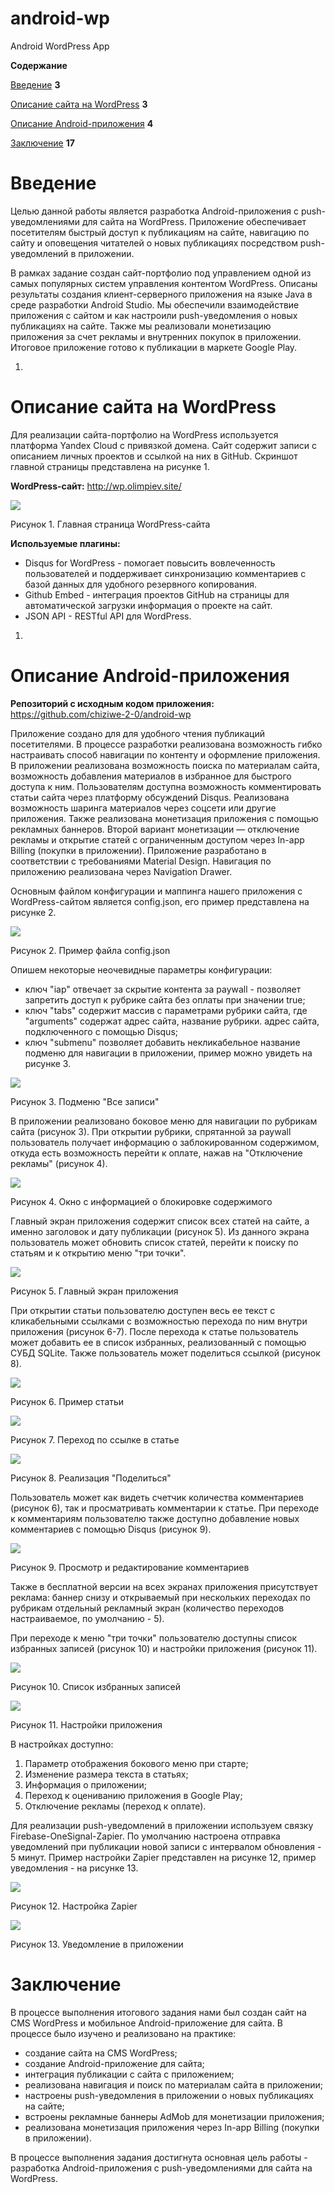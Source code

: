 # android-wp
 Android WordPress App

**Содержание**

[Введение](#_w3k7h62qjjee) **3**

[Описание сайта на WordPress](#_frys41176zk7) **3**

[Описание Android-приложения](#_vyh5j92818ns) **4**

[Заключение](#_939yv7lumq4m) **17**

# Введение

Целью данной работы является разработка Android-приложения с push-уведомлениями для сайта на WordPress. Приложение обеспечивает посетителям быстрый доступ к публикациям на сайте, навигацию по сайту и оповещения читателей о новых публикациях посредством push-уведомлений в приложении.

В рамках задание создан сайт-портфолио под управлением одной из самых популярных систем управления контентом WordPress. Описаны результаты создания клиент-серверного приложения на языке Java в среде разработки Android Studio. Мы обеспечили взаимодействие приложения с сайтом и как настроили push-уведомления о новых публикациях на сайте. Также мы реализовали монетизацию приложения за счет рекламы и внутренних покупок в приложении. Итоговое приложение готово к публикации в маркете Google Play.

1.
# Описание сайта на WordPress

Для реализации сайта-портфолио на WordPress используется платформа Yandex Cloud с привязкой домена. Сайт содержит записи с описанием личных проектов и ссылкой на них в GitHub. Скриншот главной страницы представлена на рисунке 1.

**WordPress-сайт:** http://wp.olimpiev.site/

![](RackMultipart20220801-1-2k8sgz_html_72215ca4f9de2ee2.png)

Рисунок 1. Главная страница WordPress-сайта

**Используемые плагины:**

- Disqus for WordPress - помогает повысить вовлеченность пользователей и поддерживает синхронизацию комментариев с базой данных для удобного резервного копирования.
- Github Embed - интеграция проектов GitHub на страницы для автоматической загрузки информация о проекте на сайт.
- JSON API - RESTful API для WordPress.

1.
# Описание Android-приложения


**Репозиторий с исходным кодом приложения:** https://github.com/chiziwe-2-0/android-wp

Приложение создано для для удобного чтения публикаций посетителями. В процессе разработки реализована возможность гибко настраивать способ навигации по контенту и оформление приложения. В приложении реализована возможность поиска по материалам сайта, возможность добавления материалов в избранное для быстрого доступа к ним. Пользователям доступна возможность комментировать статьи сайта через платформу обсуждений Disqus. Реализована возможность шаринга материалов через соцсети или другие приложения. Также реализована монетизация приложения с помощью рекламных баннеров. Второй вариант монетизации — отключение рекламы и открытие статей с ограниченным доступом через In-app Billing (покупки в приложении). Приложение разработано в соответствии с требованиями Material Design. Навигация по приложению реализована через Navigation Drawer.

Основным файлом конфигурации и маппинга нашего приложения с WordPress-сайтом является config.json, его пример представлена на рисунке 2.

![](RackMultipart20220801-1-2k8sgz_html_56c308533486729e.png)

Рисунок 2. Пример файла config.json

Опишем некоторые неочевидные параметры конфигурации:

- ключ &quot;iap&quot; отвечает за скрытие контента за paywall - позволяет запретить доступ к рубрике сайта без оплаты при значении true;
- ключ &quot;tabs&quot; содержит массив с параметрами рубрики сайта, где &quot;arguments&quot; содержат адрес сайта, название рубрики. адрес сайта, подключенного с помощью Disqus;
- ключ &quot;submenu&quot; позволяет добавить некликабельное название подменю для навигации в приложении, пример можно увидеть на рисунке 3.

![](RackMultipart20220801-1-2k8sgz_html_449fb412a22c8b2d.png)

Рисунок 3. Подменю &quot;Все записи&quot;

В приложении реализовано боковое меню для навигации по рубрикам сайта (рисунок 3). При открытии рубрики, спрятанной за paywall пользователь получает информацию о заблокированном содержимом, откуда есть возможность перейти к оплате, нажав на &quot;Отключение рекламы&quot; (рисунок 4).

![](RackMultipart20220801-1-2k8sgz_html_3c6a4ef07f1e6bc3.png)

Рисунок 4. Окно с информацией о блокировке содержимого

Главный экран приложения содержит список всех статей на сайте, а именно заголовок и дату публикации (рисунок 5). Из данного экрана пользователь может обновить список статей, перейти к поиску по статьям и к открытию меню &quot;три точки&quot;.

![](RackMultipart20220801-1-2k8sgz_html_c095442649df4300.png)

Рисунок 5. Главный экран приложения

При открытии статьи пользователю доступен весь ее текст с кликабельными ссылками с возможностью перехода по ним внутри приложения (рисунок 6-7). После перехода к статье пользователь может добавить ее в список избранных, реализованный с помощью СУБД SQLite. Также пользователь может поделиться ссылкой (рисунок 8).

![](RackMultipart20220801-1-2k8sgz_html_702f3dd6d704dee2.png)

Рисунок 6. Пример статьи

![](RackMultipart20220801-1-2k8sgz_html_9d6a43b8845fc9e6.png)

Рисунок 7. Переход по ссылке в статье

![](RackMultipart20220801-1-2k8sgz_html_a839f35fe0790641.png)

Рисунок 8. Реализация &quot;Поделиться&quot;

Пользователь может как видеть счетчик количества комментариев (рисунок 6), так и просматривать комментарии к статье. При переходе к комментариям пользователю также доступно добавление новых комментариев с помощью Disqus (рисунок 9).

![](RackMultipart20220801-1-2k8sgz_html_4400530e5a3f9d43.png)

Рисунок 9. Просмотр и редактирование комментариев

Также в бесплатной версии на всех экранах приложения присутствует реклама: баннер снизу и открываемый при нескольких переходах по рубрикам отдельный рекламный экран (количество переходов настраиваемое, по умолчанию - 5).

При переходе к меню &quot;три точки&quot; пользователю доступны список избранных записей (рисунок 10) и настройки приложения (рисунок 11).

![](RackMultipart20220801-1-2k8sgz_html_8694c8d29e24f2cd.png)

Рисунок 10. Список избранных записей

![](RackMultipart20220801-1-2k8sgz_html_4d089cd1f7c02d2f.png)

Рисунок 11. Настройки приложения

В настройках доступно:

1. Параметр отображения бокового меню при старте;
2. Изменение размера текста в статьях;
3. Информация о приложении;
4. Переход к оцениванию приложения в Google Play;
5. Отключение рекламы (переход к оплате).

Для реализации push-уведомлений в приложении используем связку Firebase-OneSignal-Zapier. По умолчанию настроена отправка уведомлений при публикации новой записи с интервалом обновления - 5 минут. Пример настройки Zapier представлен на рисунке 12, пример уведомления - на рисунке 13.

![](RackMultipart20220801-1-2k8sgz_html_eb5ed01559bdd3ea.png)

Рисунок 12. Настройка Zapier

![](RackMultipart20220801-1-2k8sgz_html_4731574ea90966f7.png)

Рисунок 13. Уведомление в приложении

# Заключение

В процессе выполнения итогового задания нами был создан сайт на CMS WordPress и мобильное Android-приложение для сайта. В процессе было изучено и реализовано на практике:

- создание сайта на CMS WordPress;
- создание Android-приложение для сайта;
- интеграция публикации с сайта с приложением;
- реализована навигация и поиск по материалам сайта в приложении;
- настроены push-уведомления в приложении о новых публикациях на сайте;
- встроены рекламные баннеры AdMob для монетизации приложения;
- реализована монетизация приложения через In-app Billing (покупки в приложении).

В процессе выполнения задания достигнута основная цель работы - разработка Android-приложения с push-уведомлениями для сайта на WordPress.
